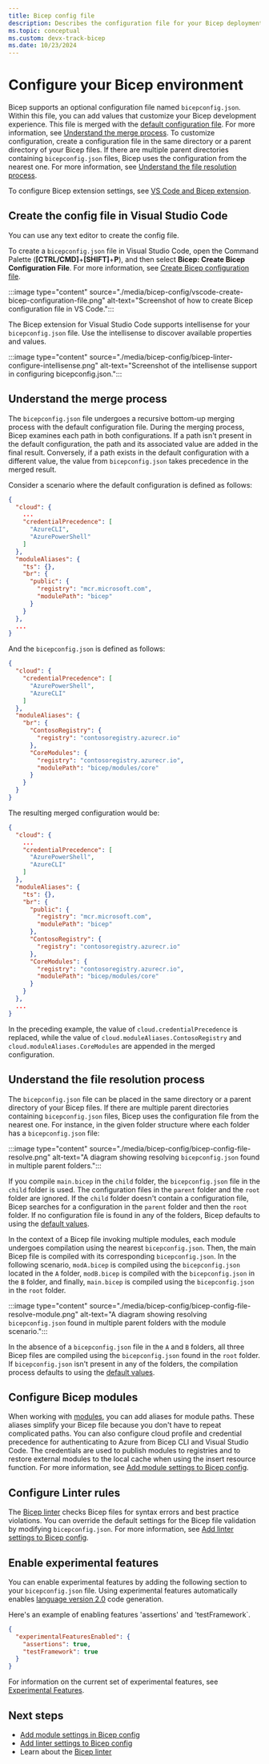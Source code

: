 ```yaml
---
title: Bicep config file
description: Describes the configuration file for your Bicep deployments
ms.topic: conceptual
ms.custom: devx-track-bicep
ms.date: 10/23/2024
---
```


# Configure your Bicep environment

Bicep supports an optional configuration file named `bicepconfig.json`. Within this file, you can add values that customize your Bicep development experience. This file is merged with the [default configuration file](https://github.com/Azure/bicep/blob/main/src/Bicep.Core/Configuration/bicepconfig.json). For more information, see [Understand the merge process](#understand-the-merge-process). To customize configuration, create a configuration file in the same directory or a parent directory of your Bicep files. If there are multiple parent directories containing `bicepconfig.json` files, Bicep uses the configuration from the nearest one. For more information, see [Understand the file resolution process](#understand-the-file-resolution-process).

To configure Bicep extension settings, see [VS Code and Bicep extension](./install.md#visual-studio-code-and-bicep-extension).

## Create the config file in Visual Studio Code

You can use any text editor to create the config file.

To create a `bicepconfig.json` file in Visual Studio Code, open the Command Palette (**[CTRL/CMD]**+**[SHIFT]**+**P**), and then select **Bicep: Create Bicep Configuration File**. For more information, see [Create Bicep configuration file](./visual-studio-code.md#create-bicep-configuration-file).

:::image type="content" source="./media/bicep-config/vscode-create-bicep-configuration-file.png" alt-text="Screenshot of how to create Bicep configuration file in VS Code.":::

The Bicep extension for Visual Studio Code supports intellisense for your `bicepconfig.json` file. Use the intellisense to discover available properties and values.

:::image type="content" source="./media/bicep-config/bicep-linter-configure-intellisense.png" alt-text="Screenshot of the intellisense support in configuring bicepconfig.json.":::

## Understand the merge process

The `bicepconfig.json` file undergoes a recursive bottom-up merging process with the default configuration file. During the merging process, Bicep examines each path in both configurations. If a path isn't present in the default configuration, the path and its associated value are added in the final result. Conversely, if a path exists in the default configuration with a different value, the value from `bicepconfig.json` takes precedence in the merged result.

Consider a scenario where the default configuration is defined as follows:

```json
{
  "cloud": {
    ...
    "credentialPrecedence": [
      "AzureCLI",
      "AzurePowerShell"
    ]
  },
  "moduleAliases": {
    "ts": {},
    "br": {
      "public": {
        "registry": "mcr.microsoft.com",
        "modulePath": "bicep"
      }
    }
  },
  ...
}
```

And the `bicepconfig.json` is defined as follows:

```json
{
  "cloud": {
    "credentialPrecedence": [
      "AzurePowerShell",
      "AzureCLI"
    ]
  },
  "moduleAliases": {
    "br": {
      "ContosoRegistry": {
        "registry": "contosoregistry.azurecr.io"
      },
      "CoreModules": {
        "registry": "contosoregistry.azurecr.io",
        "modulePath": "bicep/modules/core"
      }
    }
  }
}
```

The resulting merged configuration would be:

```json
{
  "cloud": {
    ...
    "credentialPrecedence": [
      "AzurePowerShell",
      "AzureCLI"
    ]
  },
  "moduleAliases": {
    "ts": {},
    "br": {
      "public": {
        "registry": "mcr.microsoft.com",
        "modulePath": "bicep"
      },
      "ContosoRegistry": {
        "registry": "contosoregistry.azurecr.io"
      },
      "CoreModules": {
        "registry": "contosoregistry.azurecr.io",
        "modulePath": "bicep/modules/core"
      }
    }
  },
  ...
}
```

In the preceding example, the value of `cloud.credentialPrecedence` is replaced, while the value of `cloud.moduleAliases.ContosoRegistry` and `cloud.moduleAliases.CoreModules` are appended in the merged configuration.

## Understand the file resolution process

The `bicepconfig.json` file can be placed in the same directory or a parent directory of your Bicep files. If there are multiple parent directories containing `bicepconfig.json` files, Bicep uses the configuration file from the nearest one. For instance, in the given folder structure where each folder has a `bicepconfig.json` file:

:::image type="content" source="./media/bicep-config/bicep-config-file-resolve.png" alt-text="A diagram showing resolving `bicepconfig.json` found in multiple parent folders.":::

If you compile `main.bicep` in the `child` folder, the `bicepconfig.json` file in the `child` folder is used. The configuration files in the `parent` folder and the `root` folder are ignored. If the `child` folder doesn't contain a configuration file, Bicep searches for a configuration in the `parent` folder and then the `root` folder. If no configuration file is found in any of the folders, Bicep defaults to using the [default values](https://github.com/Azure/bicep/blob/main/src/Bicep.Core/Configuration/bicepconfig.json).

In the context of a Bicep file invoking multiple modules, each module undergoes compilation using the nearest `bicepconfig.json`. Then, the main Bicep file is compiled with its corresponding `bicepconfig.json`. In the following scenario, `modA.bicep` is compiled using the `bicepconfig.json` located in the `A` folder, `modB.bicep` is compiled with the `bicepconfig.json` in the `B` folder, and finally, `main.bicep` is compiled using the `bicepconfig.json` in the `root` folder.

:::image type="content" source="./media/bicep-config/bicep-config-file-resolve-module.png" alt-text="A diagram showing resolving `bicepconfig.json` found in multiple parent folders with the module scenario.":::

In the absence of a `bicepconfig.json` file in the `A` and `B` folders, all three Bicep files are compiled using the `bicepconfig.json` found in the `root` folder. If `bicepconfig.json` isn't present in any of the folders, the compilation process defaults to using the [default values](https://github.com/Azure/bicep/blob/main/src/Bicep.Core/Configuration/bicepconfig.json).

## Configure Bicep modules

When working with [modules](modules.md), you can add aliases for module paths. These aliases simplify your Bicep file because you don't have to repeat complicated paths. You can also configure cloud profile and  credential precedence for authenticating to Azure from Bicep CLI and Visual Studio Code. The credentials are used to publish modules to registries and to restore external modules to the local cache when using the insert resource function. For more information, see [Add module settings to Bicep config](bicep-config-modules.md).

## Configure Linter rules

The [Bicep linter](linter.md) checks Bicep files for syntax errors and best practice violations. You can override the default settings for the Bicep file validation by modifying `bicepconfig.json`. For more information, see [Add linter settings to Bicep config](bicep-config-linter.md).

## Enable experimental features

You can enable experimental features by adding the following section to your `bicepconfig.json` file. Using experimental features automatically enables [language version 2.0](../templates/syntax.md#languageversion-20) code generation.

Here's an example of enabling features 'assertions' and 'testFramework`. 

```json
{
  "experimentalFeaturesEnabled": {
    "assertions": true,
    "testFramework": true
  }
}
```

For information on the current set of experimental features, see [Experimental Features](https://aka.ms/bicep/experimental-features).

## Next steps

- [Add module settings in Bicep config](bicep-config-modules.md)
- [Add linter settings to Bicep config](bicep-config-linter.md)
- Learn about the [Bicep linter](linter.md)
